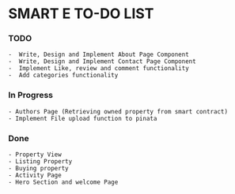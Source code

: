 # SMART E TO-DO LIST

### TODO

    -  Write, Design and Implement About Page Component
    -  Write, Design and Implement Contact Page Component
    -  Implement Like, review and comment functionality
    -  Add categories functionality

### In Progress

    - Authors Page (Retrieving owned property from smart contract)
    - Implement File upload function to pinata

### Done 

    - Property View
    - Listing Property
    - Buying property
    - Activity Page
    - Hero Section and welcome Page
